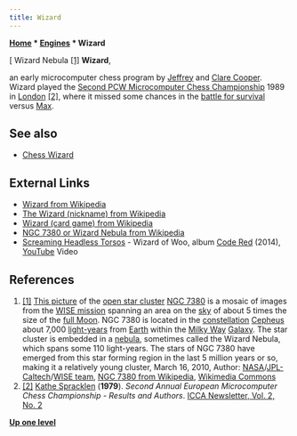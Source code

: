 ```yaml
---
title: Wizard
---
```

**[Home](Home "Home") \* [Engines](Engines "Engines") \* Wizard**



[ Wizard Nebula <a id="cite-note-1" href="#cite-ref-1">[1]</a>
**Wizard**,  

an early microcomputer chess program by [Jeffrey](index.php?title=Jeffrey_Cooper&action=edit&redlink=1 "Jeffrey Cooper (page does not exist)") and [Clare Cooper](index.php?title=Clare_Cooper&action=edit&redlink=1 "Clare Cooper (page does not exist)"). Wizard played the [Second PCW Microcomputer Chess Championship](PCW-MCC_1979 "PCW-MCC 1979") 1989 in [London](https://en.wikipedia.org/wiki/London) <a id="cite-note-2" href="#cite-ref-2">[2]</a>, where it missed some chances in the [battle for survival](PCW-MCC_1979#Battle "PCW-MCC 1979") versus [Max](Max "Max"). 



## See also


* [Chess Wizard](Chess_Wizard "Chess Wizard")


## External Links


* [Wizard from Wikipedia](https://en.wikipedia.org/wiki/Wizard)
* [The Wizard (nickname) from Wikipedia](https://en.wikipedia.org/wiki/The_Wizard_%28nickname%29)
* [Wizard (card game) from Wikipedia](https://en.wikipedia.org/wiki/Wizard_%28card_game%29)
* [NGC 7380 or Wizard Nebula from Wikipedia](https://en.wikipedia.org/wiki/NGC_7380)
* [Screaming Headless Torsos](Category:Screaming_Headless_Torsos "Category:Screaming Headless Torsos") - Wizard of Woo, album [Code Red](https://www.discogs.com/Screaming-Headless-Torsos-Code-Red/release/6778494) (2014), [YouTube](https://en.wikipedia.org/wiki/YouTube) Video


 
## References


1. <a id="cite-ref-1" href="#cite-note-1">[1]</a> [This picture](https://commons.wikimedia.org/wiki/File:The_Wizard_Nebula.jpg) of the [open star cluster](https://en.wikipedia.org/wiki/Open_cluster) [NGC 7380](https://en.wikipedia.org/wiki/NGC_7380) is a mosaic of images from the [WISE mission](https://en.wikipedia.org/wiki/Wide-field_Infrared_Survey_Explorer) spanning an area on the [sky](https://en.wikipedia.org/wiki/Sky) of about 5 times the size of the [full Moon](https://en.wikipedia.org/wiki/Full_moon). NGC 7380 is located in the [constellation](https://en.wikipedia.org/wiki/Constellation) [Cepheus](https://en.wikipedia.org/wiki/Cepheus_%28constellation%29) about 7,000 [light-years](https://en.wikipedia.org/wiki/Light-year) from [Earth](https://en.wikipedia.org/wiki/Earth) within the [Milky Way](https://en.wikipedia.org/wiki/Milky_Way) [Galaxy](https://en.wikipedia.org/wiki/Galaxy). The star cluster is embedded in a [nebula](https://en.wikipedia.org/wiki/Nebula), sometimes called the Wizard Nebula, which spans some 110 light-years. The stars of NGC 7380 have emerged from this star forming region in the last 5 million years or so, making it a relatively young cluster, March 16, 2010, Author: [NASA](https://en.wikipedia.org/wiki/NASA)/[JPL-Caltech](https://en.wikipedia.org/wiki/Jet_Propulsion_Laboratory)/[WISE team](https://en.wikipedia.org/wiki/Wide-field_Infrared_Survey_Explorer), [NGC 7380 from Wikipedia](https://en.wikipedia.org/wiki/NGC_7380), [Wikimedia Commons](https://en.wikipedia.org/wiki/Wikimedia_Commons)
2. <a id="cite-ref-2" href="#cite-note-2">[2]</a> [Kathe Spracklen](Kathe_Spracklen "Kathe Spracklen") (**1979**). *Second Annual European Microcomputer Chess Championship - Results and Authors*. [ICCA Newsletter, Vol. 2, No. 2](ICGA_Journal#2_2 "ICGA Journal")

**[Up one level](Engines "Engines")**







 
